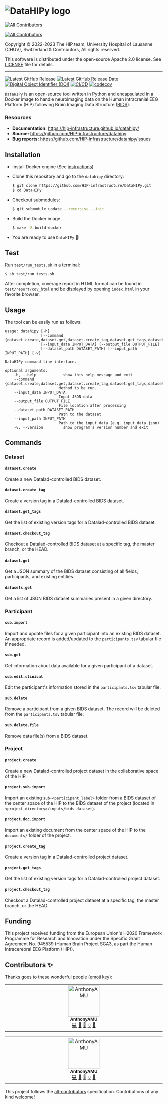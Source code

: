 # ![DataHIPy logo](https://raw.githubusercontent.com/HIP-infrastructure/datahipy/chore/update-tool-name-and-logo/docs/logos/datahipy-logo-text.png)
<!-- ALL-CONTRIBUTORS-BADGE:START - Do not remove or modify this section -->
[![All Contributors](https://img.shields.io/badge/all_contributors-1-orange.svg?style=flat-square)](#contributors-)
<!-- ALL-CONTRIBUTORS-BADGE:END -->
<!-- ALL-CONTRIBUTORS-BADGE:START - Do not remove or modify this section -->
[![All Contributors](https://img.shields.io/badge/all_contributors-1-orange.svg?style=flat-square)](#contributors-)
<!-- ALL-CONTRIBUTORS-BADGE:END -->

Copyright © 2022-2023 The HIP team, University Hospital of Lausanne (CHUV), Switzerland & Contributors, All rights reserved.

This software is distributed under the open-source Apache 2.0 license. See [LICENSE](LICENSE.txt) file for details.

---

![Latest GitHub Release](https://img.shields.io/github/v/release/HIP-infrastructure/datahipy) ![Latest GitHub Release Date](https://img.shields.io/github/release-date/HIP-infrastructure/datahipy) [![Digital Object Identifier (DOI)](https://zenodo.org/badge/428721094.svg)](https://zenodo.org/badge/latestdoi/428721094) [![CI/CD](https://gitlab.hbp.link/hip/datahipy/badges/master/pipeline.svg?private_token=glpat-a_qxRwZSNcAq9CMoK2tA)](https://gitlab.hbp.link/hip/datahipy/-/commits/master) [![codecov](https://codecov.io/github/HIP-infrastructure/datahipy/branch/master/graph/badge.svg?token=F1CWBIGXJN)](https://codecov.io/github/HIP-infrastructure/datahipy)

`DataHIPy` is an open-source tool written in Python and encapsulated in a Docker image to handle neuroimaging data on the Human Intracranial EEG Platform (HIP) following Brain Imaging Data Structure ([BIDS](https://bids-specification.readthedocs.io)).

### Resources

*   **Documentation:** https://hip-infrastructure.github.io/datahipy/
*   **Source:** https://github.com/HIP-infrastructure/datahipy
*   **Bug reports:** https://github.com/HIP-infrastructure/datahipy/issues

## Installation

*   Install Docker engine (See [instructions](https://hip-infrastructure.github.io/datahipy/installation.html#installation-of-docker-engine))

*   Clone this repository and go to the `datahipy` directory:

    ```bash
    $ git clone https://github.com/HIP-infrastructure/DataHIPy.git
    $ cd DataHIPy
    ```

*   Checkout submodules:

    ```bash
    $ git submodule update --recursive --init
    ```

*   Build the Docker image:

     ```bash
    $ make -B build-docker
    ```

*   You are ready to use `DataHIPy` :rocket:!

## Test
Run `test/run_tests.sh` in a terminal:
```bash
$ sh test/run_tests.sh
```
After completion, coverage report in HTML format can be found in ``test/report/cov_html`` and be displayed by opening ``index.html`` in your favorite browser.

## Usage

The tool can be easily run as follows:

```output
usage: datahipy [-h]
                [--command {dataset.create,dataset.get,dataset.create_tag,dataset.get_tags,dataset.checkout_tag,datasets.get,sub.get,sub.import,sub.edit.clinical,sub.delete,sub.delete.file,project.create,project.sub.import,project.doc.import,project.create_tag,project.get_tags,project.checkout_tag}]
                [--input_data INPUT_DATA] [--output_file OUTPUT_FILE]
                [--dataset_path DATASET_PATH] [--input_path INPUT_PATH] [-v]

DataHIPy command line interface.

optional arguments:
    -h, --help            show this help message and exit
    --command {dataset.create,dataset.get,dataset.create_tag,dataset.get_tags,dataset.checkout_tag,datasets.get,sub.get,sub.import,sub.edit.clinical,sub.delete,sub.delete.file,project.create,project.sub.import,project.doc.import,project.create_tag,project.get_tags,project.checkout_tag}
                        Method to be run.
    --input_data INPUT_DATA
                        Input JSON data
    --output_file OUTPUT_FILE
                        File location after processing
    --dataset_path DATASET_PATH
                        Path to the dataset
    --input_path INPUT_PATH
                        Path to the input data (e.g. input_data.json)
    -v, --version         show program's version number and exit
```

## Commands

### Dataset

#### `dataset.create` 
Create a new Datalad-controlled BIDS dataset.

#### `dataset.create_tag` 
Create a version tag in a Datalad-controlled BIDS dataset.

#### `dataset.get_tags` 
Get the list of existing version tags for a Datalad-controlled BIDS dataset.

#### `dataset.checkout_tag` 
Checkout a Datalad-controlled BIDS dataset at a specific tag, the master branch, or the HEAD.

#### `dataset.get`  
Get a JSON summary of the BIDS dataset consisting of all fields, participants, and existing entities.

#### `datasets.get`
Get a list of JSON BIDS dataset summaries present in a given directory.

### Participant

#### `sub.import`
Import and update files for a given participant into an existing BIDS dataset. An appropriate record is added/updated to the ``participants.tsv`` tabular file if needed.

#### `sub.get`
Get information about data available for a given participant of a dataset.

#### `sub.edit.clinical`
Edit the participant's information stored in the ``participants.tsv`` tabular file.

#### `sub.delete`
Remove a participant from a given BIDS dataset. The record will be deleted from the ``participants.tsv`` tabular file.

#### `sub.delete.file`
Remove data file(s) from a BIDS dataset.

### Project

#### `project.create`
Create a new Datalad-controlled project dataset in the collaborative space of the HIP.

#### `project.sub.import`
Import an existing `sub-<participant_label>` folder from a BIDS dataset of the center space of the HIP to the BIDS dataset of the project (located in `<project_directory>/inputs/bids-dataset`).

#### `project.doc.import`
Import an existing document from the center space of the HIP to the `documents/` folder of the project.

#### `project.create_tag` 
Create a version tag in a Datalad-controlled project dataset.

#### `project.get_tags` 
Get the list of existing version tags for a Datalad-controlled project dataset.

#### `project.checkout_tag` 
Checkout a Datalad-controlled project dataset at a specific tag, the master branch, or the HEAD.


## Funding

This project received funding from the European Union's H2020 Framework Programme for Research and Innovation under the Specific Grant Agreement No. 945539 (Human Brain Project SGA3, as part the Human Intracerebral EEG Platform (HIP)).

## Contributors ✨

Thanks goes to these wonderful people ([emoji key](https://allcontributors.org/docs/en/emoji-key)):
<!-- ALL-CONTRIBUTORS-LIST:START - Do not remove or modify this section -->
<!-- prettier-ignore-start -->
<!-- markdownlint-disable -->
<table>
  <tbody>
    <tr>
      <td align="center" valign="top" width="14.28%"><a href="https://github.com/AnthonyAMU"><img src="https://avatars.githubusercontent.com/u/71336718?v=4?s=100" width="100px;" alt="AnthonyAMU"/><br /><sub><b>AnthonyAMU</b></sub></a><br /><a href="https://github.com/HIP-infrastructure/datahipy/commits?author=AnthonyAMU" title="Code">💻</a> <a href="#design-AnthonyAMU" title="Design">🎨</a> <a href="https://github.com/HIP-infrastructure/datahipy/commits?author=AnthonyAMU" title="Documentation">📖</a> <a href="#example-AnthonyAMU" title="Examples">💡</a> <a href="#ideas-AnthonyAMU" title="Ideas, Planning, & Feedback">🤔</a></td>
    </tr>
  </tbody>
</table>

<!-- markdownlint-restore -->
<!-- prettier-ignore-end -->

<!-- ALL-CONTRIBUTORS-LIST:END -->

<!-- ALL-CONTRIBUTORS-LIST:START - Do not remove or modify this section -->
<!-- prettier-ignore-start -->
<!-- markdownlint-disable -->
<table>
  <tbody>
    <tr>
      <td align="center" valign="top" width="14.28%"><a href="https://github.com/AnthonyAMU"><img src="https://avatars.githubusercontent.com/u/71336718?v=4?s=100" width="100px;" alt="AnthonyAMU"/><br /><sub><b>AnthonyAMU</b></sub></a><br /><a href="https://github.com/HIP-infrastructure/datahipy/commits?author=AnthonyAMU" title="Code">💻</a> <a href="#design-AnthonyAMU" title="Design">🎨</a> <a href="https://github.com/HIP-infrastructure/datahipy/commits?author=AnthonyAMU" title="Documentation">📖</a> <a href="#example-AnthonyAMU" title="Examples">💡</a> <a href="#ideas-AnthonyAMU" title="Ideas, Planning, & Feedback">🤔</a></td>
    </tr>
  </tbody>
</table>

<!-- markdownlint-restore -->
<!-- prettier-ignore-end -->

<!-- ALL-CONTRIBUTORS-LIST:END -->

This project follows the [all-contributors](https://github.com/all-contributors/all-contributors) specification. Contributions of any kind welcome!